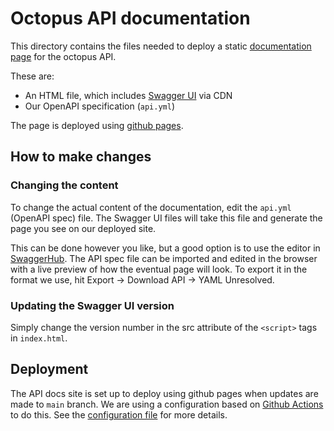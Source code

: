 # Octopus API documentation

This directory contains the files needed to deploy a static [documentation page](https://jisc.github.io/octopus/) for the octopus API.

These are:

-   An HTML file, which includes [Swagger UI](https://swagger.io/tools/swagger-ui/) via CDN
-   Our OpenAPI specification (`api.yml`)

The page is deployed using [github pages](https://pages.github.com/).

## How to make changes

### Changing the content

To change the actual content of the documentation, edit the `api.yml` (OpenAPI spec) file. The Swagger UI files will take this file and generate the page you see on our deployed site.

This can be done however you like, but a good option is to use the editor in [SwaggerHub](https://app.swaggerhub.com/). The API spec file can be imported and edited in the browser with a live preview of how the eventual page will look. To export it in the format we use, hit Export -> Download API -> YAML Unresolved.

### Updating the Swagger UI version

Simply change the version number in the src attribute of the `<script>` tags in `index.html`.

## Deployment

The API docs site is set up to deploy using github pages when updates are made to `main` branch. We are using a configuration based on [Github Actions](https://docs.github.com/en/actions) to do this. See the [configuration file](../../.github/workflows/deploy-api-docs.yml) for more details.
